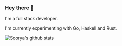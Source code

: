 ### Hey there 👋

I'm a full stack developer.

I'm currently experimenting with Go, Haskell and Rust.

![Soorya's github stats](https://github-readme-stats.vercel.app/api?username=null-char&count_private=true&include_all_commits=true&show_icons=true&theme=algolia)
